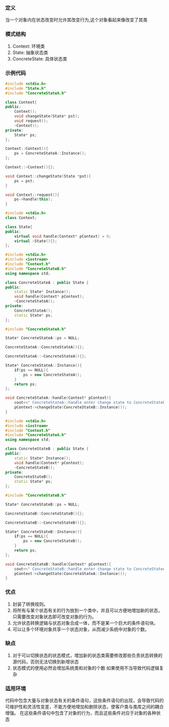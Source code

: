 ### 定义
当一个对象内在状态改变时允许其改变行为,这个对象看起来像改变了其类

### 模式结构
1. Context: 环境类
2. State: 抽象状态类
3. ConcreteState: 具体状态类

### 示例代码
```cpp
#include <stdio.h>
#include "State.h"
#include "ConcreteStateA.h"

class Context{
public:
    Context();
    void changeState(State* pst);
    void request();
    ~Context();
private:
    State* ps;
};

Context::Context(){
    ps = ConcreteStateA::Instance();
};

Context::~Context(){};

void Context::changeState(State *pst){
    ps = pst;
}

void Context::request(){
    ps->handle(this);
}

#include <stdio.h>
class Context;

class State{
public:
    virtual void handle(Context* pContext) = 0;
    virtual ~State(){};
};

#include <stdio.h>
#include <iostream>
#include "Context.h"
#include "ConcreteStateB.h"
using namespace std;

class ConcreteStateA : public State {
public:
    static State* Instance();
    void handle(Context* pContext);
    ~ConcreteStateA();
private:
    ConcreteStateA();
    static State* ps;
};

#include "ConcreteStateA.h"

State* ConcreteStateA::ps = NULL;

ConcreteStateA::ConcreteStateA(){};

ConcreteStateA::~ConcreteStateA(){};

State* ConcreteStateA::Instance(){
    if(ps == NULL){
        ps = new ConcreteStateA();
    }
    return ps;
};

void ConcreteStateA::handle(Context* pContext){
    cout<<" ConcreteStateA::handle enter change state to ConcreteStateB" <<endl;
    pContext->changeState(ConcreteStateB::Instance());
}

#include <stdio.h>
#include <iostream>
#include "Context.h"
#include "ConcreteStateA.h"
using namespace std;

class ConcreteStateB : public State {
public:
    static State* Instance();
    void handle(Context* pContext);
    ~ConcreteStateB();
private:
    ConcreteStateB();
    static State* ps;
};

#include "ConcreteStateB.h"

State* ConcreteStateB::ps = NULL;

ConcreteStateB::ConcreteStateB(){};

ConcreteStateB::~ConcreteStateB(){};

State* ConcreteStateB::Instance(){
    if(ps == NULL){
        ps = new ConcreteStateB();
    }
    return ps;
};

void ConcreteStateB::handle(Context* pContext){
    cout<<" ConcreteStateB::handle enter change state to ConcreteStateA" <<endl;
    pContext->changeState(ConcreteStateA::Instance());
}

```

### 优点
1. 封装了转换规则。
2. 将所有与某个状态有关的行为放到一个类中，并且可以方便地增加新的状态，只需要改变对象状态即可改变对象的行为。
3. 允许状态转换逻辑与状态对象合成一体，而不是某一个巨大的条件语句块。
4. 可以让多个环境对象共享一个状态对象，从而减少系统中对象的个数。

### 缺点
1. 对于可以切换状态的状态模式，增加新的状态类需要修改那些负责状态转换的源代码，否则无法切换到新增状态
2. 状态模式的使用必然会增加系统类和对象的个数 如果使用不当导致代码逻辑复杂

### 适用环境
代码中包含大量与对象状态有关的条件语句，这些条件语句的出现，会导致代码的可维护性和灵活性变差，不能方便地增加和删除状态，使客户类与类库之间的耦合增强。
在这些条件语句中包含了对象的行为，而且这些条件对应于对象的各种状态
